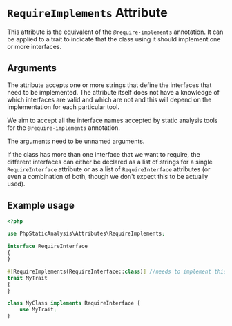 # `RequireImplements` Attribute

This attribute is the equivalent of the `@require-implements` annotation. It can be applied to a trait to indicate that the class using it should implement one or more interfaces.

## Arguments

The attribute accepts one or more strings that define the interfaces that need to be implemented. The attribute itself does not have a knowledge of which interfaces are valid and which are not and this will depend on the implementation for each particular tool.

We aim to accept all the interface names accepted by static analysis tools for the `@require-implements` annotation.

The arguments need to be unnamed arguments.

If the class has more than one interface that we want to require, the different interfaces can either be declared as a list of strings for a single `RequireInterface` attribute or as a list of `RequireInterface` attributes (or even a combination of both, though we don't expect this to be actually used).

## Example usage

```php
<?php

use PhpStaticAnalysis\Attributes\RequireImplements;

interface RequireInterface 
{
}

#[RequireImplements(RequireInterface::class)] //needs to implement this interface
trait MyTrait
{
}

class MyClass implements RequireInterface {
    use MyTrait;
}
```
